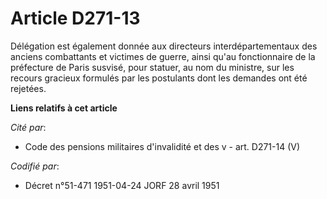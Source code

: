 # Article D271-13

Délégation est également donnée aux directeurs interdépartementaux des anciens combattants et victimes de guerre, ainsi qu'au
fonctionnaire de la préfecture de Paris susvisé, pour statuer, au nom du ministre, sur les recours gracieux formulés par les
postulants dont les demandes ont été rejetées.

**Liens relatifs à cet article**

_Cité par_:

  - Code des pensions militaires d'invalidité et des v - art. D271-14 (V)

_Codifié par_:

  - Décret n°51-471 1951-04-24 JORF 28 avril 1951
